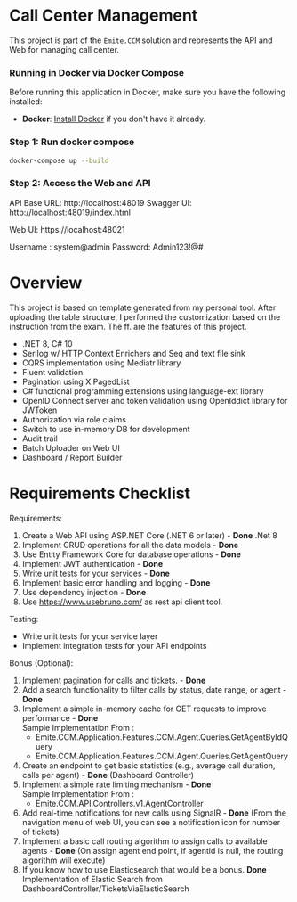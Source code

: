 # Call Center Management

This project is part of the `Emite.CCM` solution and represents the API and Web for managing call center.

### Running in Docker via Docker Compose

Before running this application in Docker, make sure you have the following installed:

- **Docker**: [Install Docker](https://www.docker.com/get-started) if you don't have it already.

### Step 1: Run docker compose
```bash
docker-compose up --build
```

### Step 2: Access the Web and API
API Base URL: http://localhost:48019
Swagger UI: http://localhost:48019/index.html

Web UI: https://localhost:48021

Username : system@admin
Password: Admin123!@#


# Overview
This project is based on template generated from my personal tool. After uploading the table structure, I performed the customization based on the instruction from the exam.
The ff. are the features of this project.
- .NET 8, C# 10
- Serilog w/ HTTP Context Enrichers and Seq and text file sink
- CQRS implementation using Mediatr library
- Fluent validation
- Pagination using X.PagedList
- C# functional programming extensions using language-ext library
- OpenID Connect server and token validation using OpenIddict library for JWToken
- Authorization via role claims
- Switch to use in-memory DB for development
- Audit trail
- Batch Uploader on Web UI
- Dashboard / Report Builder


# Requirements Checklist

Requirements:
1. Create a Web API using ASP.NET Core (.NET 6 or later) -  **Done** .Net 8
2. Implement CRUD operations for all the data models -  **Done**
3. Use Entity Framework Core for database operations -  **Done**
4. Implement JWT authentication -  **Done**
5. Write unit tests for your services -  **Done**
6. Implement basic error handling and logging -  **Done**
7. Use dependency injection -  **Done**
8. Use https://www.usebruno.com/ as rest api client tool.

Testing:
- Write unit tests for your service layer
- Implement integration tests for your API endpoints


Bonus (Optional):
1. Implement pagination for calls and tickets. -  **Done** 
2. Add a search functionality to filter calls by status, date range, or agent -  **Done** 
3. Implement a simple in-memory cache for GET requests to improve performance -  **Done**
   <br>Sample Implementation From : 
    - Emite.CCM.Application.Features.CCM.Agent.Queries.GetAgentByIdQuery
    - Emite.CCM.Application.Features.CCM.Agent.Queries.GetAgentQuery
4. Create an endpoint to get basic statistics (e.g., average call duration, calls per agent) -  **Done** (Dashboard Controller)
5. Implement a simple rate limiting mechanism -  **Done**
   <br>Sample Implementation From : 
    - Emite.CCM.API.Controllers.v1.AgentController
6. Add real-time notifications for new calls using SignalR - **Done** (From the navigation menu of web UI, you can see a notification icon for number of tickets)
7. Implement a basic call routing algorithm to assign calls to available agents - **Done** (On assign agent end point, if agentid is null, the routing algorithm will execute)
8. If you know how to use Elasticsearch that would be a bonus. **Done** Implementation of Elastic Search from DashboardController/TicketsViaElasticSearch

